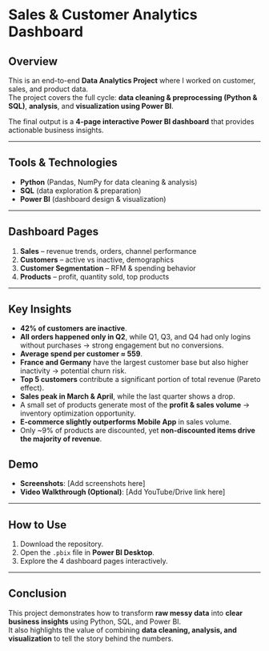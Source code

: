 
# Sales & Customer Analytics Dashboard

##  Overview
This is an end-to-end **Data Analytics Project** where I worked on customer, sales, and product data.  
The project covers the full cycle: **data cleaning & preprocessing (Python & SQL)**, **analysis**, and **visualization using Power BI**.

The final output is a **4-page interactive Power BI dashboard** that provides actionable business insights.

---

## Tools & Technologies
- **Python** (Pandas, NumPy for data cleaning & analysis)  
- **SQL** (data exploration & preparation)  
- **Power BI** (dashboard design & visualization)

---

##  Dashboard Pages
1. **Sales** – revenue trends, orders, channel performance  
2. **Customers** – active vs inactive, demographics  
3. **Customer Segmentation** – RFM & spending behavior  
4. **Products** – profit, quantity sold, top products  

---

##  Key Insights
- **42% of customers are inactive**.  
- **All orders happened only in Q2**, while Q1, Q3, and Q4 had only logins without purchases → strong engagement but no conversions.  
- **Average spend per customer ≈ 559**.  
- **France and Germany** have the largest customer base but also higher inactivity → potential churn risk.  
- **Top 5 customers** contribute a significant portion of total revenue (Pareto effect).  
- **Sales peak in March & April**, while the last quarter shows a drop.  
- A small set of products generate most of the **profit & sales volume** → inventory optimization opportunity.  
- **E-commerce slightly outperforms Mobile App** in sales volume.  
- Only ~9% of products are discounted, yet **non-discounted items drive the majority of revenue**.

##  Demo
- **Screenshots**: [Add screenshots here]  
- **Video Walkthrough (Optional)**: [Add YouTube/Drive link here]  

---

##  How to Use
1. Download the repository.  
2. Open the `.pbix` file in **Power BI Desktop**.  
3. Explore the 4 dashboard pages interactively.  

---

## Conclusion
This project demonstrates how to transform **raw messy data** into **clear business insights** using Python, SQL, and Power BI.  
It also highlights the value of combining **data cleaning, analysis, and visualization** to tell the story behind the numbers.
